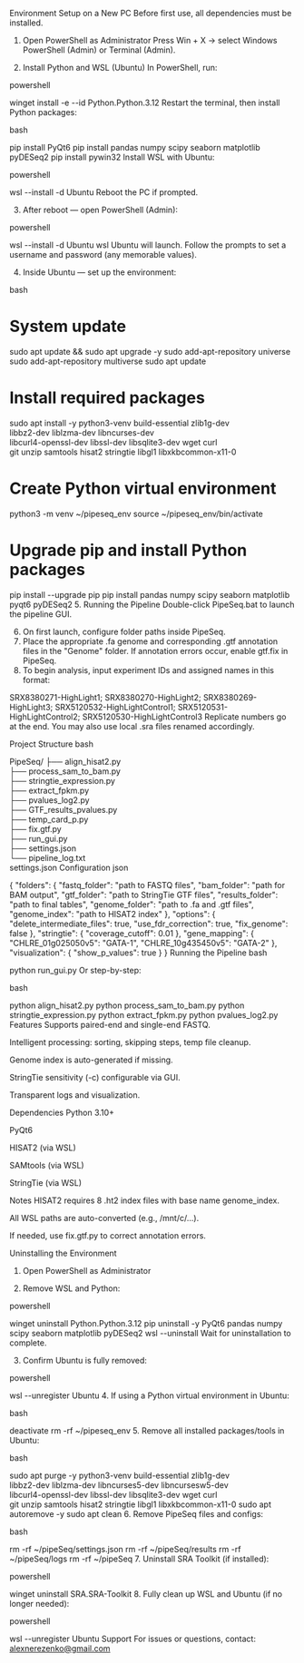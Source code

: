 Environment Setup on a New PC
Before first use, all dependencies must be installed.

1. Open PowerShell as Administrator
Press Win + X → select Windows PowerShell (Admin) or Terminal (Admin).

2. Install Python and WSL (Ubuntu)
In PowerShell, run:

powershell

winget install -e --id Python.Python.3.12
Restart the terminal, then install Python packages:

bash

pip install PyQt6
pip install pandas numpy scipy seaborn matplotlib pyDESeq2
pip install pywin32
Install WSL with Ubuntu:

powershell

wsl --install -d Ubuntu
Reboot the PC if prompted.

3. After reboot — open PowerShell (Admin):

powershell

wsl --install -d Ubuntu
wsl
Ubuntu will launch. Follow the prompts to set a username and password (any memorable values).

4. Inside Ubuntu — set up the environment:

bash

# System update
sudo apt update && sudo apt upgrade -y
sudo add-apt-repository universe
sudo add-apt-repository multiverse
sudo apt update

# Install required packages
sudo apt install -y python3-venv build-essential zlib1g-dev \
  libbz2-dev liblzma-dev libncurses-dev \
  libcurl4-openssl-dev libssl-dev libsqlite3-dev wget curl \
  git unzip samtools hisat2 stringtie libgl1 libxkbcommon-x11-0

# Create Python virtual environment
python3 -m venv ~/pipeseq_env
source ~/pipeseq_env/bin/activate

# Upgrade pip and install Python packages
pip install --upgrade pip
pip install pandas numpy scipy seaborn matplotlib pyqt6 pyDESeq2
5. Running the Pipeline
Double-click PipeSeq.bat to launch the pipeline GUI.

6. On first launch, configure folder paths inside PipeSeq.
7. Place the appropriate .fa genome and corresponding .gtf annotation files in the "Genome" folder. If annotation errors occur, enable gtf.fix in PipeSeq.
8. To begin analysis, input experiment IDs and assigned names in this format:


SRX8380271-HighLight1; SRX8380270-HighLight2; SRX8380269-HighLight3; SRX5120532-HighLightControl1; SRX5120531-HighLightControl2; SRX5120530-HighLightControl3
Replicate numbers go at the end. You may also use local .sra files renamed accordingly.

Project Structure
bash

PipeSeq/
├── align_hisat2.py             
├── process_sam_to_bam.py       
├── stringtie_expression.py     
├── extract_fpkm.py             
├── pvalues_log2.py             
├── GTF_results_pvalues.py      
├── temp_card_p.py              
├── fix.gtf.py                  
├── run_gui.py                  
├── settings.json               
└── pipeline_log.txt            
settings.json Configuration
json

{
  "folders": {
    "fastq_folder": "path to FASTQ files",
    "bam_folder": "path for BAM output",
    "gtf_folder": "path to StringTie GTF files",
    "results_folder": "path to final tables",
    "genome_folder": "path to .fa and .gtf files",
    "genome_index": "path to HISAT2 index"
  },
  "options": {
    "delete_intermediate_files": true,
    "use_fdr_correction": true,
    "fix_genome": false
  },
  "stringtie": {
    "coverage_cutoff": 0.01
  },
  "gene_mapping": {
    "CHLRE_01g025050v5": "GATA-1",
    "CHLRE_10g435450v5": "GATA-2"
  },
  "visualization": {
    "show_p_values": true
  }
}
Running the Pipeline
bash

python run_gui.py
Or step-by-step:

bash

python align_hisat2.py
python process_sam_to_bam.py
python stringtie_expression.py
python extract_fpkm.py
python pvalues_log2.py
Features
Supports paired-end and single-end FASTQ.

Intelligent processing: sorting, skipping steps, temp file cleanup.

Genome index is auto-generated if missing.

StringTie sensitivity (-c) configurable via GUI.

Transparent logs and visualization.

Dependencies
Python 3.10+

PyQt6

HISAT2 (via WSL)

SAMtools (via WSL)

StringTie (via WSL)

Notes
HISAT2 requires 8 .ht2 index files with base name genome_index.

All WSL paths are auto-converted (e.g., /mnt/c/...).

If needed, use fix.gtf.py to correct annotation errors.

Uninstalling the Environment
1. Open PowerShell as Administrator

2. Remove WSL and Python:

powershell

winget uninstall Python.Python.3.12
pip uninstall -y PyQt6 pandas numpy scipy seaborn matplotlib pyDESeq2
wsl --uninstall
Wait for uninstallation to complete.

3. Confirm Ubuntu is fully removed:

powershell

wsl --unregister Ubuntu
4. If using a Python virtual environment in Ubuntu:

bash

deactivate
rm -rf ~/pipeseq_env
5. Remove all installed packages/tools in Ubuntu:

bash

sudo apt purge -y python3-venv build-essential zlib1g-dev \
  libbz2-dev liblzma-dev libncurses5-dev libncursesw5-dev \
  libcurl4-openssl-dev libssl-dev libsqlite3-dev wget curl \
  git unzip samtools hisat2 stringtie libgl1 libxkbcommon-x11-0
sudo apt autoremove -y
sudo apt clean
6. Remove PipeSeq files and configs:

bash

rm -rf ~/pipeSeq/settings.json
rm -rf ~/pipeSeq/results
rm -rf ~/pipeSeq/logs
rm -rf ~/pipeSeq
7. Uninstall SRA Toolkit (if installed):

powershell

winget uninstall SRA.SRA-Toolkit
8. Fully clean up WSL and Ubuntu (if no longer needed):

powershell

wsl --unregister Ubuntu
Support
For issues or questions, contact:
alexnerezenko@gmail.com
